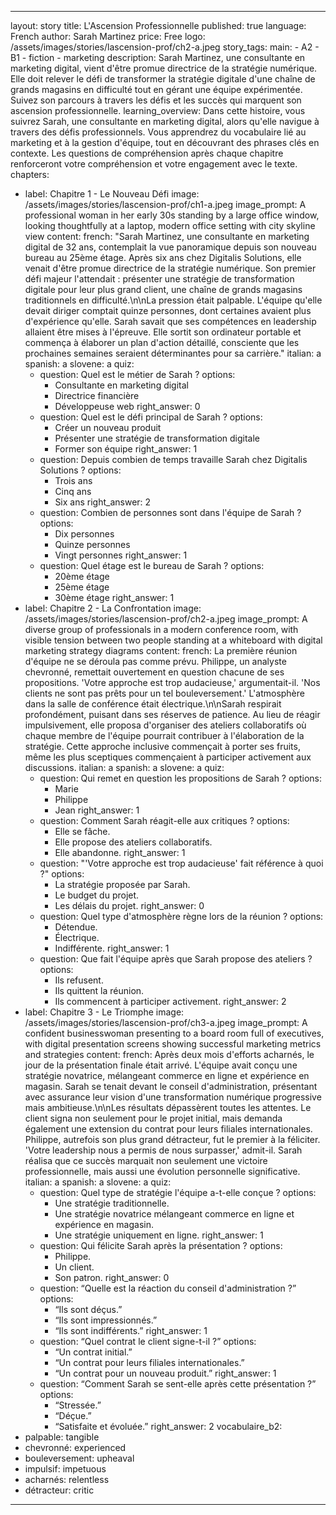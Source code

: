 ---

layout: story
title: L'Ascension Professionnelle
published: true
language: French
author: Sarah Martinez
price: Free
logo: /assets/images/stories/lascension-prof/ch2-a.jpeg
story_tags:
  main:
    - A2
    - B1
    - fiction
    - marketing
description: Sarah Martinez, une consultante en marketing digital, vient d'être promue directrice de la stratégie numérique. Elle doit relever le défi de transformer la stratégie digitale d'une chaîne de grands magasins en difficulté tout en gérant une équipe expérimentée. Suivez son parcours à travers les défis et les succès qui marquent son ascension professionnelle.
learning_overview: Dans cette histoire, vous suivrez Sarah, une consultante en marketing digital, alors qu'elle navigue à travers des défis professionnels. Vous apprendrez du vocabulaire lié au marketing et à la gestion d'équipe, tout en découvrant des phrases clés en contexte. Les questions de compréhension après chaque chapitre renforceront votre compréhension et votre engagement avec le texte.
chapters:
  - label: Chapitre 1 - Le Nouveau Défi
    image: /assets/images/stories/lascension-prof/ch1-a.jpeg
    image_prompt: A professional woman in her early 30s standing by a large office window, looking thoughtfully at a laptop, modern office setting with city skyline view
    content: 
      french: "Sarah Martinez, une consultante en marketing digital de 32 ans, contemplait la vue panoramique depuis son nouveau bureau au 25ème étage. Après six ans chez Digitalis Solutions, elle venait d'être promue directrice de la stratégie numérique. Son premier défi majeur l'attendait : présenter une stratégie de transformation digitale pour leur plus grand client, une chaîne de grands magasins traditionnels en difficulté.\n\nLa pression était palpable. L'équipe qu'elle devait diriger comptait quinze personnes, dont certaines avaient plus d'expérience qu'elle. Sarah savait que ses compétences en leadership allaient être mises à l'épreuve. Elle sortit son ordinateur portable et commença à élaborer un plan d'action détaillé, consciente que les prochaines semaines seraient déterminantes pour sa carrière."
      italian: a
      spanish: a
      slovene: a
    quiz:
      - question: Quel est le métier de Sarah ?
        options:
          - Consultante en marketing digital
          - Directrice financière
          - Développeuse web
        right_answer: 0
      - question: Quel est le défi principal de Sarah ?
        options:
          - Créer un nouveau produit
          - Présenter une stratégie de transformation digitale
          - Former son équipe
        right_answer: 1
      - question: Depuis combien de temps travaille Sarah chez Digitalis Solutions ?
        options:
          - Trois ans
          - Cinq ans
          - Six ans
        right_answer: 2
      - question: Combien de personnes sont dans l'équipe de Sarah ?
        options:
          - Dix personnes
          - Quinze personnes
          - Vingt personnes
        right_answer: 1
      - question: Quel étage est le bureau de Sarah ?
        options:
          - 20ème étage
          - 25ème étage
          - 30ème étage
        right_answer: 1
  - label: Chapitre 2 - La Confrontation
    image: /assets/images/stories/lascension-prof/ch2-a.jpeg
    image_prompt: A diverse group of professionals in a modern conference room, with visible tension between two people standing at a whiteboard with digital marketing strategy diagrams
    content: 
      french: La première réunion d'équipe ne se déroula pas comme prévu. Philippe, un analyste chevronné, remettait ouvertement en question chacune de ses propositions. 'Votre approche est trop audacieuse,' argumentait-il. 'Nos clients ne sont pas prêts pour un tel bouleversement.' L'atmosphère dans la salle de conférence était électrique.\n\nSarah respirait profondément, puisant dans ses réserves de patience. Au lieu de réagir impulsivement, elle proposa d'organiser des ateliers collaboratifs où chaque membre de l'équipe pourrait contribuer à l'élaboration de la stratégie. Cette approche inclusive commençait à porter ses fruits, même les plus sceptiques commençaient à participer activement aux discussions.
      italian: a
      spanish: a
      slovene: a
    quiz:
      - question: Qui remet en question les propositions de Sarah ?
        options:
          - Marie
          - Philippe
          - Jean
        right_answer: 1
      - question: Comment Sarah réagit-elle aux critiques ?
        options:
          - Elle se fâche.
          - Elle propose des ateliers collaboratifs.
          - Elle abandonne.
        right_answer: 1
      - question: "'Votre approche est trop audacieuse' fait référence à quoi ?"
        options:
          - La stratégie proposée par Sarah.
          - Le budget du projet.
          - Les délais du projet.
        right_answer: 0
      - question: Quel type d'atmosphère règne lors de la réunion ?
        options:
          - Détendue.
          - Électrique.
          - Indifférente.
        right_answer: 1
      - question: Que fait l'équipe après que Sarah propose des ateliers ?
        options:
          - Ils refusent.
          - Ils quittent la réunion.
          - Ils commencent à participer activement.
        right_answer: 2
  - label: Chapitre 3 - Le Triomphe
    image: /assets/images/stories/lascension-prof/ch3-a.jpeg
    image_prompt: A confident businesswoman presenting to a board room full of executives, with digital presentation screens showing successful marketing metrics and strategies
    content: 
      french: Après deux mois d'efforts acharnés, le jour de la présentation finale était arrivé. L'équipe avait conçu une stratégie novatrice, mélangeant commerce en ligne et expérience en magasin. Sarah se tenait devant le conseil d'administration, présentant avec assurance leur vision d'une transformation numérique progressive mais ambitieuse.\n\nLes résultats dépassèrent toutes les attentes. Le client signa non seulement pour le projet initial, mais demanda également une extension du contrat pour leurs filiales internationales. Philippe, autrefois son plus grand détracteur, fut le premier à la féliciter. 'Votre leadership nous a permis de nous surpasser,' admit-il. Sarah réalisa que ce succès marquait non seulement une victoire professionnelle, mais aussi une évolution personnelle significative.
      italian: a
      spanish: a
      slovene: a
    quiz:
      - question: Quel type de stratégie l'équipe a-t-elle conçue ?
        options:
          - Une stratégie traditionnelle.
          - Une stratégie novatrice mélangeant commerce en ligne et expérience en magasin.
          - Une stratégie uniquement en ligne.
        right_answer: 1
      - question: Qui félicite Sarah après la présentation ?
        options:
          - Philippe.
          - Un client.
          - Son patron.
        right_answer: 0
      - question: “Quelle est la réaction du conseil d'administration ?”
        options:
         - “Ils sont déçus.”
         - “Ils sont impressionnés.”
         - “Ils sont indifférents.”
        right_answer: 1
      - question: “Quel contrat le client signe-t-il ?”
        options:
         - “Un contrat initial.”
         - “Un contrat pour leurs filiales internationales.”
         - “Un contrat pour un nouveau produit.”
        right_answer: 1
      - question: “Comment Sarah se sent-elle après cette présentation ?”
        options:
         - “Stressée.”
         - “Déçue.”
         - “Satisfaite et évoluée.”
        right_answer: 2
vocabulaire_b2:
  - palpable: tangible
  - chevronné: experienced
  - bouleversement: upheaval
  - impulsif: impetuous
  - acharnés: relentless
  - détracteur: critic
---